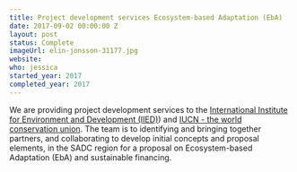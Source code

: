 ```yaml
---
title: Project development services Ecosystem-based Adaptation (EbA)
date: 2017-09-02 00:00:00 Z
layout: post
status: Complete
imageUrl: elin-jonsson-31177.jpg
website:
who: jessica
started_year: 2017
completed_year: 2017
---
```


We are providing project development services to the [International Institute for Environment and Development (IIED)](www.iied.org)) and [IUCN - the world conservation union](www.iucn.org). The team is to identifying and bringing together partners, and collaborating to develop initial concepts and proposal elements, in the SADC region for a proposal on Ecosystem-based Adaptation (EbA) and sustainable financing.

